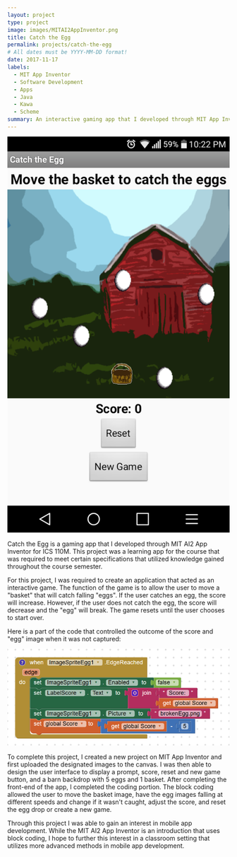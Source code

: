 ```yaml
---
layout: project
type: project
image: images/MITAI2AppInventor.png
title: Catch the Egg
permalink: projects/catch-the-egg
# All dates must be YYYY-MM-DD format!
date: 2017-11-17
labels:
  - MIT App Inventor
  - Software Development
  - Apps
  - Java
  - Kawa
  - Scheme
summary: An interactive gaming app that I developed through MIT App Inventor as a learning project for ICS 110M.
---
```


<img class="ui medium right floated rounded image" src="../images/CatchTheEggGUI.png">

Catch the Egg is a gaming app that I developed through MIT AI2 App Inventor for ICS 110M. This project was a learning app for the course that was required to meet certain specifications that utilized knowledge gained throughout the course semester.

For this project, I was required to create an application that acted as an interactive game. The function of the game is to allow the user to move a "basket" that will catch falling "eggs". If the user catches an egg, the score will increase. However, if the user does not catch the egg, the score will decrease and the "egg" will break. The game resets until the user chooses to start over.

Here is a part of the code that controlled the outcome of the score and "egg" image when it was not captured:

<img class="ui large floated rounded image" src="../images/eggDropBlock.PNG">

To complete this project, I created a new project on MIT App Inventor and first uploaded the designated images to the canvas. I was then able to design the user interface to display a prompt, score, reset and new game button, and a barn backdrop with 5 eggs and 1 basket. After completing the front-end of the app, I completed the coding portion. The block coding allowed the user to move the basket image, have the egg images falling at different speeds and change if it wasn't caught, adjust the score, and reset the egg drop or create a new game.

Through this project I was able to gain an interest in mobile app development. While the MIT AI2 App Inventor is an introduction that uses block coding, I hope to further this interest in a classroom setting that utilizes more advanced methods in mobile app development.
